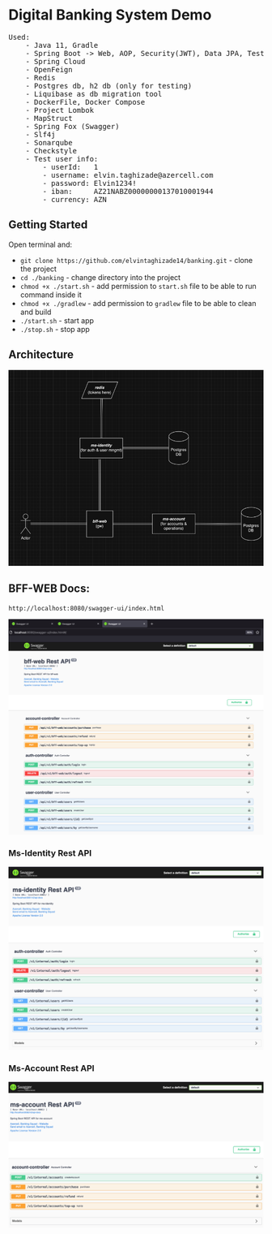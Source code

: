 # Digital Banking System Demo #

<pre>
Used:
    - Java 11, Gradle
    - Spring Boot -> Web, AOP, Security(JWT), Data JPA, Test, ArchTest, Validation
    - Spring Cloud
    - OpenFeign
    - Redis
    - Postgres db, h2 db (only for testing)
    - Liquibase as db migration tool
    - DockerFile, Docker Compose
    - Project Lombok
    - MapStruct
    - Spring Fox (Swagger)
    - Slf4j
    - Sonarqube
    - Checkstyle
    - Test user info:
        - userId:   1
        - username: elvin.taghizade@azercell.com
        - password: Elvin1234!
        - iban:     AZ21NABZ00000000137010001944
        - currency: AZN
</pre>

## Getting Started ##

Open terminal and:

- `git clone https://github.com/elvintaghizade14/banking.git` - clone the project
- `cd ./banking` - change directory into the project
- `chmod +x ./start.sh` - add permission to `start.sh` file to be able to run command inside it
- `chmod +x ./gradlew`  - add permission to `gradlew` file to be able to clean and build
- `./start.sh` - start app
- `./stop.sh`  - stop app

## Architecture ##

![uni-tech-architecture](./_diagrams/img.png)

## BFF-WEB Docs: ##

```
http://localhost:8080/swagger-ui/index.html
```

![bff-web](./_diagrams/bff-web-swagger.png)

### Ms-Identity Rest API ###

![ms-identity](./_diagrams/ms-identity-swagger.png)

### Ms-Account Rest API ###

![ms-account](./_diagrams/ms-account-swagger.png)
